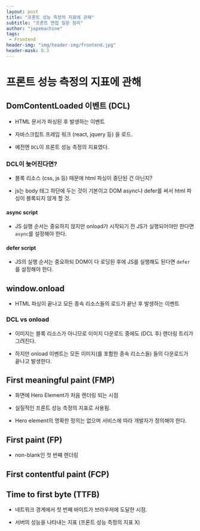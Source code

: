 ```yaml
---
layout: post
title: "프론트 성능 측정의 지표에 관해"
subtitle: "프론트 면접 질문 정리"
author: "jopemachine"
tags: 
 - Frontend
header-img: "img/header-img/frontend.jpg"
header-mask: 0.3
---
```


# 프론트 성능 측정의 지표에 관해

## DomContentLoaded 이벤트 (DCL)

- HTML 문서가 파싱된 후 발생하는 이벤트

- 자바스크립트 프레임 워크 (react, jquery 등) 을 로드.

- 예전엔 `DCL`이 프론트 성능 측정의 지표였다.

### DCL이 늦어진다면?

- 블록 리소스 (css, js 등) 때문에 html 파싱이 중단된 건 아닌지?

- js는 body 태그 하단에 두는 것이 기본이고 DOM async나 defer를 써서 html 파싱이 블록되지 않게 할 것.

#### async script

- JS 실행 순서는 중요하지 않지만 onload가 시작되기 전 JS가 실행되어야만 한다면 `async`를 설정해야 한다.

#### defer script

- JS의 실행 순서는 중요하되 DOM이 다 로딩된 후에 JS를 실행해도 된다면 `defer`를 설정해야 한다.

## window.onload

- HTML 파싱이 끝나고 모든 종속 리소스들의 로드가 끝난 후 발생하는 이벤트

### DCL vs onload

- 이미지는 블록 리소스가 아니므로 이미지 다운로드 중에도 (DCL 후) 렌더링 트리가 그려진다.

- 하지만 onload 이벤트는 모든 이미지(를 포함한 종속 리소스들) 들의 다운로드가 끝나고 발생한다.

## First meaningful paint (FMP)

- 화면에 Hero Element가 처음 렌더링 되는 시점

- 실질적인 프론트 성능 측정의 지표로 사용됨.

- Hero element의 명확한 정의는 없으며 서비스에 따라 개발자가 정의해야 한다.

## First paint (FP)

- non-blank인 첫 번째 렌더링

## First contentful paint (FCP)

## Time to first byte (TTFB)

- 네트워크 경계에서 첫 번째 바이트가 브라우저에 도달한 시점.

- 서버의 성능을 나타내는 지표 (프론트 성능 측정의 지표 X)